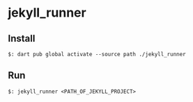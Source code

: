 # jekyll_runner

## Install

```
$: dart pub global activate --source path ./jekyll_runner
```

## Run

```
$: jekyll_runner <PATH_OF_JEKYLL_PROJECT>
```
